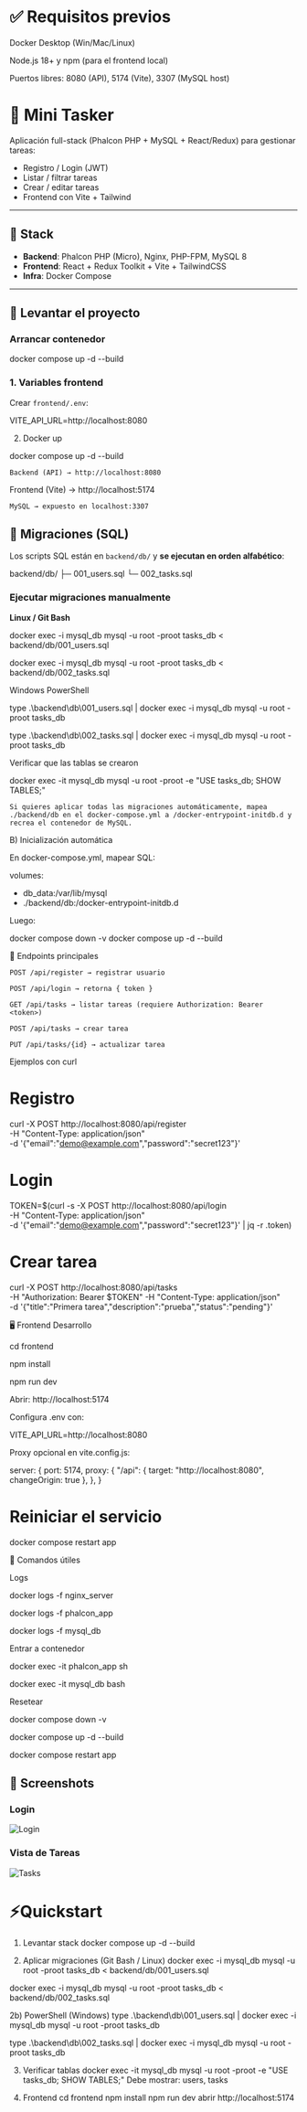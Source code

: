 
# ✅ Requisitos previos

Docker Desktop (Win/Mac/Linux)

Node.js 18+ y npm (para el frontend local)

Puertos libres: 8080 (API), 5174 (Vite), 3307 (MySQL host)



# 📘 Mini Tasker

Aplicación full-stack (Phalcon PHP + MySQL + React/Redux) para gestionar tareas:

- Registro / Login (JWT)
- Listar / filtrar tareas
- Crear / editar tareas
- Frontend con Vite + Tailwind

---

## 🚀 Stack

- **Backend**: Phalcon PHP (Micro), Nginx, PHP-FPM, MySQL 8
- **Frontend**: React + Redux Toolkit + Vite + TailwindCSS
- **Infra**: Docker Compose

---

## 🐳 Levantar el proyecto

### Arrancar contenedor
docker compose up -d --build

### 1. Variables frontend
Crear `frontend/.env`:


VITE_API_URL=http://localhost:8080

2. Docker up

docker compose up -d --build

    Backend (API) → http://localhost:8080

Frontend (Vite) → http://localhost:5174

    MySQL → expuesto en localhost:3307
## 🧱 Migraciones (SQL)

Los scripts SQL están en `backend/db/` y **se ejecutan en orden alfabético**:

backend/db/
├─ 001_users.sql
└─ 002_tasks.sql


### Ejecutar migraciones manualmente

**Linux / Git Bash**

docker exec -i mysql_db mysql -u root -proot tasks_db < backend/db/001_users.sql


docker exec -i mysql_db mysql -u root -proot tasks_db < backend/db/002_tasks.sql

Windows PowerShell

type .\backend\db\001_users.sql | docker exec -i mysql_db mysql -u root -proot tasks_db


type .\backend\db\002_tasks.sql | docker exec -i mysql_db mysql -u root -proot tasks_db

Verificar que las tablas se crearon

docker exec -it mysql_db mysql -u root -proot -e "USE tasks_db; SHOW TABLES;"

    Si quieres aplicar todas las migraciones automáticamente, mapea ./backend/db en el docker-compose.yml a /docker-entrypoint-initdb.d y recrea el contenedor de MySQL.


B) Inicialización automática

En docker-compose.yml, mapear SQL:

volumes:
  - db_data:/var/lib/mysql
  - ./backend/db:/docker-entrypoint-initdb.d

Luego:

docker compose down -v
docker compose up -d --build

🔐 Endpoints principales

    POST /api/register → registrar usuario

    POST /api/login → retorna { token }

    GET /api/tasks → listar tareas (requiere Authorization: Bearer <token>)

    POST /api/tasks → crear tarea

    PUT /api/tasks/{id} → actualizar tarea

Ejemplos con curl

# Registro
curl -X POST http://localhost:8080/api/register \
  -H "Content-Type: application/json" \
  -d '{"email":"demo@example.com","password":"secret123"}'

# Login
TOKEN=$(curl -s -X POST http://localhost:8080/api/login \
  -H "Content-Type: application/json" \
  -d '{"email":"demo@example.com","password":"secret123"}' | jq -r .token)

# Crear tarea
curl -X POST http://localhost:8080/api/tasks \
  -H "Authorization: Bearer $TOKEN" -H "Content-Type: application/json" \
  -d '{"title":"Primera tarea","description":"prueba","status":"pending"}'

🖥️ Frontend
Desarrollo

cd frontend

npm install

npm run dev

Abrir: http://localhost:5174

Configura .env con:

VITE_API_URL=http://localhost:8080

Proxy opcional en vite.config.js:

server: {
  port: 5174,
  proxy: {
    "/api": { target: "http://localhost:8080", changeOrigin: true },
  },
}


# Reiniciar el servicio 

docker compose restart app

🧰 Comandos útiles

Logs

docker logs -f nginx_server

docker logs -f phalcon_app

docker logs -f mysql_db

Entrar a contenedor

docker exec -it phalcon_app sh

docker exec -it mysql_db bash

Resetear

docker compose down -v

docker compose up -d --build

docker compose restart app


## 📸 Screenshots

### Login
![Login](docs/login.png)

### Vista de Tareas
![Tasks](docs/tasks.png)




# ⚡️Quickstart
1) Levantar stack
docker compose up -d --build

2) Aplicar migraciones (Git Bash / Linux)
docker exec -i mysql_db mysql -u root -proot tasks_db < backend/db/001_users.sql

docker exec -i mysql_db mysql -u root -proot tasks_db < backend/db/002_tasks.sql

2b) PowerShell (Windows)
type .\backend\db\001_users.sql | docker exec -i mysql_db mysql -u root -proot tasks_db

type .\backend\db\002_tasks.sql | docker exec -i mysql_db mysql -u root -proot tasks_db

 3) Verificar tablas
docker exec -it mysql_db mysql -u root -proot -e "USE tasks_db; SHOW TABLES;"
Debe mostrar: users, tasks

4) Frontend
cd frontend
npm install
npm run dev
abrir http://localhost:5174

